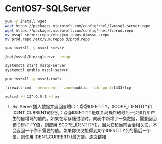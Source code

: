 # CentOS7-SQLServer
```sh
yum -y install wget
wget https://packages.microsoft.com/config/rhel/7/mssql-server.repo
wget https://packages.microsoft.com/config/rhel/7/prod.repo
mv mssql-server.repo /etc/yum.repos.d/mssql.repo
mv prod.repo /etc/yum.repos.d/prod.repo

yum install -y mssql-server

/opt/mssql/bin/sqlservr -setup

systemctl start mssql-server
systemctl enable mssql-server

yum install -y mssql-tools

firewall-cmd --permanent --zone=public --add-port=1433/tcp
 
sqlcmd -H 127.0.0.1 -U sa

```
1. Sql Server插入数据并返回自增ID：@@IDENTITY，SCOPE_IDENTITY和IDENT_CURRENT的区别：@@IDENTITY是取全局操作的最后一步操作所产生的自增域的值的。如果在写存储过程时，向表中新增了一条数据，需要返回该IDENTITY值，则使用 SCOPE_IDENTITY()，因为它和当前会话相关联，不会返回一个你不需要的值。如果你仅仅想得到某个IDENTITY列的最后一个值，则使用 IDENT_CURRENT()最方便。[原文链接](http://www.bbsmax.com/A/q4zVVyylzK/)
